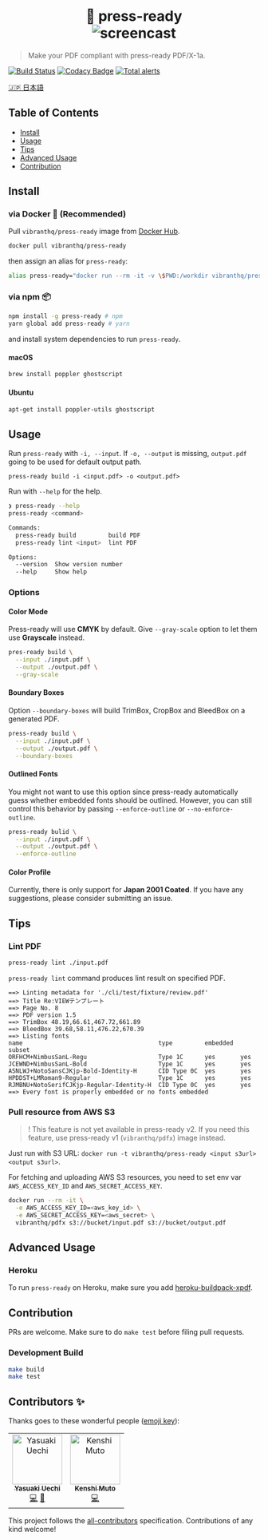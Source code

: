 <h1 align="center">
  🚀 press-ready
  <br/>
  <img alt="screencast" src="https://github.com/vibranthq/press-ready/blob/master/.github/screencast.gif?raw=true">
</h1>

> Make your PDF compliant with press-ready PDF/X-1a.

[![Build Status](https://travis-ci.com/vibranthq/press-ready.svg?branch=master)](https://travis-ci.com/vibranthq/press-ready)
[![Codacy Badge](https://api.codacy.com/project/badge/Grade/5c4f28147a854130a4716e8a3f7e0701)](https://www.codacy.com/manual/uetchy/press-ready?utm_source=github.com&utm_medium=referral&utm_content=vibranthq/press-ready&utm_campaign=Badge_Grade)
[![Total alerts](https://img.shields.io/lgtm/alerts/g/vibranthq/press-ready.svg?logo=lgtm&logoWidth=18)](https://lgtm.com/projects/g/vibranthq/press-ready/alerts/)

[🇯🇵 日本語](README.ja.md)

## Table of Contents

- [Install](#install)
- [Usage](#usage)
- [Tips](#tips)
- [Advanced Usage](#advanced-usage)
- [Contribution](#contribution)

## Install

### via Docker 🐳 (Recommended)

Pull `vibranthq/press-ready` image from [Docker Hub](https://hub.docker.com/r/vibranthq/press-ready/).

```bash
docker pull vibranthq/press-ready
```

then assign an alias for `press-ready`:

```bash
alias press-ready="docker run --rm -it -v \$PWD:/workdir vibranthq/press-ready"
```

### via npm 📦

```bash
npm install -g press-ready # npm
yarn global add press-ready # yarn
```

and install system dependencies to run `press-ready`.

#### macOS

```bash
brew install poppler ghostscript
```

#### Ubuntu

```bash
apt-get install poppler-utils ghostscript
```

## Usage

Run `press-ready` with `-i, --input`. If `-o, --output` is missing, `output.pdf` going to be used for default output path.

```
press-ready build -i <input.pdf> -o <output.pdf>
```

Run with `--help` for the help.

```bash
❯ press-ready --help
press-ready <command>

Commands:
  press-ready build         build PDF
  press-ready lint <input>  lint PDF

Options:
  --version  Show version number                                       [boolean]
  --help     Show help                                                 [boolean]
```

### Options

#### Color Mode

Press-ready will use **CMYK** by default. Give `--gray-scale` option to let them use **Grayscale** instead.

```bash
pres-ready build \
  --input ./input.pdf \
  --output ./output.pdf \
  --gray-scale
```

#### Boundary Boxes

Option `--boundary-boxes` will build TrimBox, CropBox and BleedBox on a generated PDF.

```bash
press-ready build \
  --input ./input.pdf \
  --output ./output.pdf \
  --boundary-boxes
```

#### Outlined Fonts

You might not want to use this option since press-ready automatically guess whether embedded fonts should be outlined.
However, you can still control this behavior by passing `--enforce-outline` or `--no-enforce-outline`.

```bash
press-ready bulid \
  --input ./input.pdf \
  --output ./output.pdf \
  --enforce-outline
```

#### Color Profile

Currently, there is only support for **Japan 2001 Coated**. If you have any suggestions, please consider submitting an issue.

## Tips

### Lint PDF

```bash
press-ready lint ./input.pdf
```

`press-ready lint` command produces lint result on specified PDF.

```
==> Linting metadata for './cli/test/fixture/review.pdf'
==> Title Re:VIEWテンプレート
==> Page No. 8
==> PDF version 1.5
==> TrimBox 48.19,66.61,467.72,661.89
==> BleedBox 39.68,58.11,476.22,670.39
==> Listing fonts
name                                      type         embedded  subset
ORFHCM+NimbusSanL-Regu                    Type 1C      yes       yes
JCEWND+NimbusSanL-Bold                    Type 1C      yes       yes
ASNLWJ+NotoSansCJKjp-Bold-Identity-H      CID Type 0C  yes       yes
HPDDST+LMRoman9-Regular                   Type 1C      yes       yes
RJMBNU+NotoSerifCJKjp-Regular-Identity-H  CID Type 0C  yes       yes
==> Every font is properly embedded or no fonts embedded
```

### Pull resource from AWS S3

> ! This feature is not yet available in press-ready v2.
> If you need this feature, use press-ready v1 (`vibranthq/pdfx`) image instead.

Just run with S3 URL: `docker run -t vibranthq/press-ready <input s3url> <output s3url>`.

For fetching and uploading AWS S3 resources, you need to set env var `AWS_ACCESS_KEY_ID` and `AWS_SECRET_ACCESS_KEY`.

```bash
docker run --rm -it \
  -e AWS_ACCESS_KEY_ID=<aws_key_id> \
  -e AWS_SECRET_ACCESS_KEY=<aws_secret> \
  vibranthq/pdfx s3://bucket/input.pdf s3://bucket/output.pdf
```

## Advanced Usage

### Heroku

To run `press-ready` on Heroku, make sure you add [heroku-buildpack-xpdf](https://github.com/matt-note/heroku-xpdf-buildpack).

## Contribution

PRs are welcome. Make sure to do `make test` before filing pull requests.

### Development Build

```bash
make build
make test
```

## Contributors ✨

Thanks goes to these wonderful people ([emoji key](https://allcontributors.org/docs/en/emoji-key)):

<!-- ALL-CONTRIBUTORS-LIST:START - Do not remove or modify this section -->
<!-- prettier-ignore-start -->
<!-- markdownlint-disable -->
<table>
  <tr>
    <td align="center"><a href="https://uechi.io"><img src="https://avatars0.githubusercontent.com/u/431808?v=4" width="100px;" alt="Yasuaki Uechi"/><br /><sub><b>Yasuaki Uechi</b></sub></a><br /><a href="https://github.com/vibranthq/press-ready/commits?author=uetchy" title="Code">💻</a> <a href="https://github.com/vibranthq/press-ready/commits?author=uetchy" title="Documentation">📖</a></td>
    <td align="center"><a href="http://kmuto.jp/"><img src="https://avatars2.githubusercontent.com/u/183523?v=4" width="100px;" alt="Kenshi Muto"/><br /><sub><b>Kenshi Muto</b></sub></a><br /><a href="https://github.com/vibranthq/press-ready/commits?author=kmuto" title="Code">💻</a></td>
  </tr>
</table>

<!-- markdownlint-enable -->
<!-- prettier-ignore-end -->

<!-- ALL-CONTRIBUTORS-LIST:END -->

This project follows the [all-contributors](https://github.com/all-contributors/all-contributors) specification. Contributions of any kind welcome!
